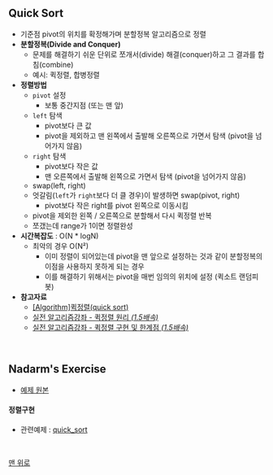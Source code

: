 ## Quick Sort
- 기준점 pivot의 위치를 확정해가며 분할정복 알고리즘으로 정렬
- __분할정복(Divide and Conquer)__
    - 문제를 해결하기 쉬운 단위로 쪼개서(divide) 해결(conquer)하고 그 결과를 합침(combine)
    - 예시: 퀵정렬, 합병정렬
- __정렬방법__
    - `pivot` 설정
        - 보통 중간지점 (또는 맨 앞)
    - `left` 탐색
        - pivot보다 큰 값
        - pivot을 제외하고 맨 왼쪽에서 출발해 오른쪽으로 가면서 탐색 (pivot을 넘어가지 않음)
    - `right` 탐색
        - pivot보다 작은 값
        - 맨 오른쪽에서 출발해 왼쪽으로 가면서 탐색 (pivot을 넘어가지 않음)
    - swap(left, right)
    - 엇갈림(`left`가 `right`보다 더 클 경우)이 발생하면 swap(pivot, right)
        - pivot보다 작은 right를 pivot 왼쪽으로 이동시킴
    - pivot을 제외한 왼쪽 / 오른쪽으로 분할해서 다시 퀵정렬 반복
    - 쪼갰는데 range가 1이면 정렬완성
- __시간복잡도__ : O(N * logN)
    - 최악의 경우 O(N²)
        - 이미 정렬이 되어있는데 pivot을 맨 앞으로 설정하는 것과 같이 분할정복의 이점을 사용하지 못하게 되는 경우
        - 이를 해결하기 위해서는 pivot을 매번 임의의 위치에 설정 (퀵소트 랜덤피봇)
- __참고자료__
    - [[Algorithm]퀵정렬(quick sort)](https://dpdpwl.tistory.com/46)
    - [실전 알고리즘강좌 - 퀵정렬 원리 _(1.5배속)_ ](https://www.youtube.com/watch?v=O-O-90zX-U4)
    - [실전 알고리즘강좌 - 퀵정렬 구현 및 한계점 _(1.5배속)_ ](https://www.youtube.com/watch?v=gBcUO_6JXIA)
<br>

## Nadarm's Exercise
- [예제 원본](https://github.com/nadarm/42-algorithm/tree/master/sort/quick)

#### 정렬구현
- 관련예제 : [quick_sort](./quick_sort.c)
<br>

[맨 위로](#quick-sort)
